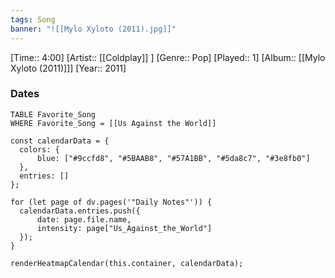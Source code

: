 ```yaml
---
tags: Song  
banner: "![[Mylo Xyloto (2011).jpg]]"
---
```

[Time:: 4:00]
[Artist:: [[Coldplay]] ]
[Genre:: Pop]
[Played:: 1]
[Album:: [[Mylo Xyloto (2011)]]]
[Year:: 2011]
### Dates
````dataview
TABLE Favorite_Song
WHERE Favorite_Song = [[Us Against the World]]
````
  ```dataviewjs
const calendarData = { 
	colors: { 
		blue: ["#9ccfd8", "#5BAAB8", "#57A1BB", "#5da8c7", "#3e8fb0"] 
	}, 
	entries: [] 
}; 

for (let page of dv.pages('"Daily Notes"')) { 
	calendarData.entries.push({ 
		date: page.file.name, 
		intensity: page["Us_Against_the_World"]
	}); 
} 

renderHeatmapCalendar(this.container, calendarData);
```
